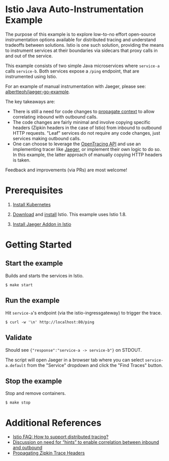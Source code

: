 # Istio Java Auto-Instrumentation Example

The purpose of this example is to explore low-to-no effort open-source instrumentation options available for distributed tracing and
understand tradeoffs between solutions. Istio is one such solution, providing the means to instrument services at their boundaries via sidecars that proxy calls in and out of the service.

This example consists of two simple Java microservices where `service-a` calls `service-b`. Both services expose a `/ping` endpoint,
that are instrumented using Istio.

For an example of manual instrumentation with Jaeger, please see: [albertteoh/jaeger-go-example](https://github.com/albertteoh/jaeger-go-example).

The key takeaways are:
- There is still a need for code changes to [propagate context](https://istio.io/latest/faq/distributed-tracing/#how-to-support-tracing)
to allow correlating inbound with outbound calls.
- The code changes are fairly minimal and involve copying specific headers (Zipkin headers in the case of Istio) from inbound to outbound HTTP requests. "Leaf" services do not require any code changes, just services making outbound calls.
- One can choose to leverage the [OpenTracing API](https://opentracing.io/) and use an implementing tracer like [Jaeger](http://jaegertracing.io/docs/latest), or implement their own logic to do so. In this example, the latter approach of manually copying HTTP headers is taken.

Feedback and improvements (via PRs) are most welcome!

# Prerequisites

1. [Install Kubernetes](https://kubernetes.io/docs/setup/)

2. [Download](https://istio.io/latest/docs/setup/getting-started/#download) and
   [install](https://istio.io/latest/docs/setup/getting-started/#install) Istio. This example uses Istio 1.8.

3. [Install Jaeger Addon in Istio](https://istio.io/latest/docs/tasks/observability/distributed-tracing/jaeger/)

# Getting Started

## Start the example

Builds and starts the services in Istio.
```
$ make start
```

## Run the example

Hit `service-a`'s endpoint (via the istio-ingressgateway) to trigger the trace.
```
$ curl -w '\n' http://localhost:80/ping
```

## Validate

Should see `{"response":"service-a -> service-b"}` on STDOUT.

The script will open Jaeger in a browser tab where you can select `service-a.default` from the "Service" dropdown and click the "Find Traces" button.

## Stop the example

Stop and remove containers.

```
$ make stop
```

# Additional References
- [Istio FAQ: How to support distributed tracing?](https://istio.io/latest/faq/distributed-tracing/#how-to-support-tracing)
- [Discussion on need for “hints” to enable correlation between inbound and outbound](https://discuss.istio.io/t/istio-tracing-and-correlation/2630)
- [Propagating Zipkin Trace Headers](https://github.com/jaegertracing/jaeger-client-java/blob/d444df27c8f802a6938a0520f795c84e5dde44f6/jaeger-zipkin/README.md)
